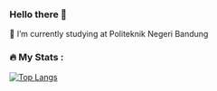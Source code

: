 ### Hello there 👋
🔭 I’m currently studying at Politeknik Negeri Bandung

### :fire: My Stats :
[![Top Langs](https://github-readme-stats.vercel.app/api/top-langs/?username=kristandy)](https://github.com/kristandy/github-readme-stats)

<!--
**kristandy/kristandy** is a ✨ _special_ ✨ repository because its `README.md` (this file) appears on your GitHub profile.

Here are some ideas to get you started:

- 🌱 I’m currently learning ...
- 👯 I’m looking to collaborate on ...
- 🤔 I’m looking for help with ...
- 💬 Ask me about ...
- 📫 How to reach me: ...
- 😄 Pronouns: ...
- ⚡ Fun fact: ...
-->
